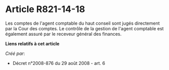 # Article R821-14-18

Les comptes de l'agent comptable du haut conseil sont jugés directement par la Cour des comptes. Le contrôle de la gestion de
l'agent comptable est également assuré par le receveur général des finances.

**Liens relatifs à cet article**

_Créé par_:

  - Décret n°2008-876 du 29 août 2008 - art. 6
